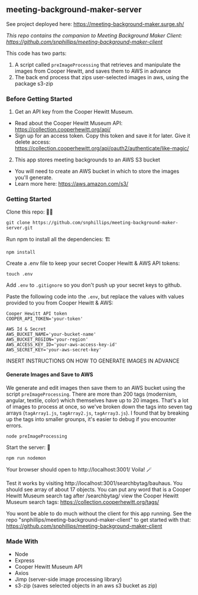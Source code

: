 ## meeting-background-maker-server

See project deployed here: https://meeting-background-maker.surge.sh/

_This repo contains the companion to Meeting Background Maker Client: https://github.com/snphillips/meeting-background-maker-client_

This code has two parts:
1) A script called `preImageProcessing` that retrieves and manipulate the images from Cooper Hewitt, and saves them to AWS in advance
2) The back end process that zips user-selected images in aws, using the package s3-zip

### Before Getting Started

1) Get an API key from the Cooper Hewitt Museum.
- Read about the Cooper Hewitt Museum API: https://collection.cooperhewitt.org/api/
- Sign up for an access token. Copy this token and save it for later. Give it delete access: https://collection.cooperhewitt.org/api/oauth2/authenticate/like-magic/

2) This app stores meeting backgrounds to an AWS S3 bucket
- You will need to create an AWS bucket in which to store the images you'll generate.
- Learn more here: https://aws.amazon.com/s3/

### Getting Started

Clone this repo: 👯‍♀️

```
git clone https://github.com/snphillips/meeting-background-maker-server.git
```
 
Run npm to install all the dependencies: 🏗

```
npm install
```

Create a .env file to keep your secret Cooper Hewitt & AWS API tokens:

```
touch .env
```

Add `.env` to `.gitignore` so you don't push up your secret keys to github.

Paste the following code into the `.env`, but replace the values with values provided to you from Cooper Hewitt & AWS:

```
Cooper Hewitt API token
COOPER_API_TOKEN='your-token'

AWS Id & Secret
AWS_BUCKET_NAME='your-bucket-name'
AWS_BUCKET_REGION='your-region'
AWS_ACCESS_KEY_ID='your-aws-access-key-id'
AWS_SECRET_KEY='your-aws-secret-key'
```
INSERT INSTRUCTIONS ON HOW TO GENERATE IMAGES IN ADVANCE

#### Generate Images and Save to AWS

We generate and edit images then save them to an AWS bucket using the script `preImageProcessing`. There are more than 200 tags (modernism, angular, textile, color) which themselves have up to 20 images. That's a lot of images to process at once, so we've broken down the tags into seven tag arrays (`tagArray1.js`, `tagArray2.js`, `tagArray3.js`). I found that by breaking up the tags into smaller grounps, it's easier to debug if you encounter errors. 

```
node preImageProcessing
```

Start the server: 🏁

```
npm run nodemon
```

Your browser should open to http://localhost:3001/ Voila! 🪄

Test it works by visiting http://localhost:3001/searchbytag/bauhaus. You should see array of about 17 objects. You can put any word that is a Cooper Hewitt Museum search tag after /searchbytag/
view the Cooper Hewitt Museum search tags: https://collection.cooperhewitt.org/tags/

You wont be able to do much without the client for this app running. See the repo "snphillips/meeting-background-maker-client" to get started with that: https://github.com/snphillips/meeting-background-maker-client

### Made With
- Node
- Express
- Cooper Hewitt Museum API
- Axios
- Jimp (server-side image processing library)
- s3-zip (saves selected objects in an aws s3 bucket as zip)
